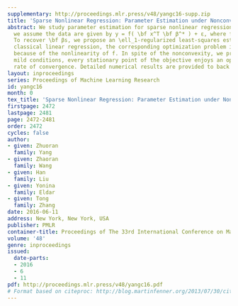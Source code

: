 ```yaml
---
supplementary: http://proceedings.mlr.press/v48/yangc16-supp.zip
title: 'Sparse Nonlinear Regression: Parameter Estimation under Nonconvexity'
abstract: We study parameter estimation for sparse nonlinear regression. More specifically,
  we assume the data are given by y = f( \bf x^T \bf β^* ) + ε, where f is nonlinear.
  To recover \bf βs, we propose an \ell_1-regularized least-squares estimator. Unlike
  classical linear regression, the corresponding optimization problem is nonconvex
  because of the nonlinearity of f. In spite of the nonconvexity, we prove that under
  mild conditions, every stationary point of the objective enjoys an optimal statistical
  rate of convergence. Detailed numerical results are provided to back up our theory.
layout: inproceedings
series: Proceedings of Machine Learning Research
id: yangc16
month: 0
tex_title: 'Sparse Nonlinear Regression: Parameter Estimation under Nonconvexity'
firstpage: 2472
lastpage: 2481
page: 2472-2481
order: 2472
cycles: false
author:
- given: Zhuoran
  family: Yang
- given: Zhaoran
  family: Wang
- given: Han
  family: Liu
- given: Yonina
  family: Eldar
- given: Tong
  family: Zhang
date: 2016-06-11
address: New York, New York, USA
publisher: PMLR
container-title: Proceedings of The 33rd International Conference on Machine Learning
volume: '48'
genre: inproceedings
issued:
  date-parts:
  - 2016
  - 6
  - 11
pdf: http://proceedings.mlr.press/v48/yangc16.pdf
# Format based on citeproc: http://blog.martinfenner.org/2013/07/30/citeproc-yaml-for-bibliographies/
---
```

